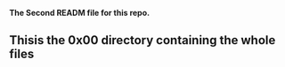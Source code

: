**The Second READM file for this repo.**
## Thisis the 0x00 directory containing the whole files ##
